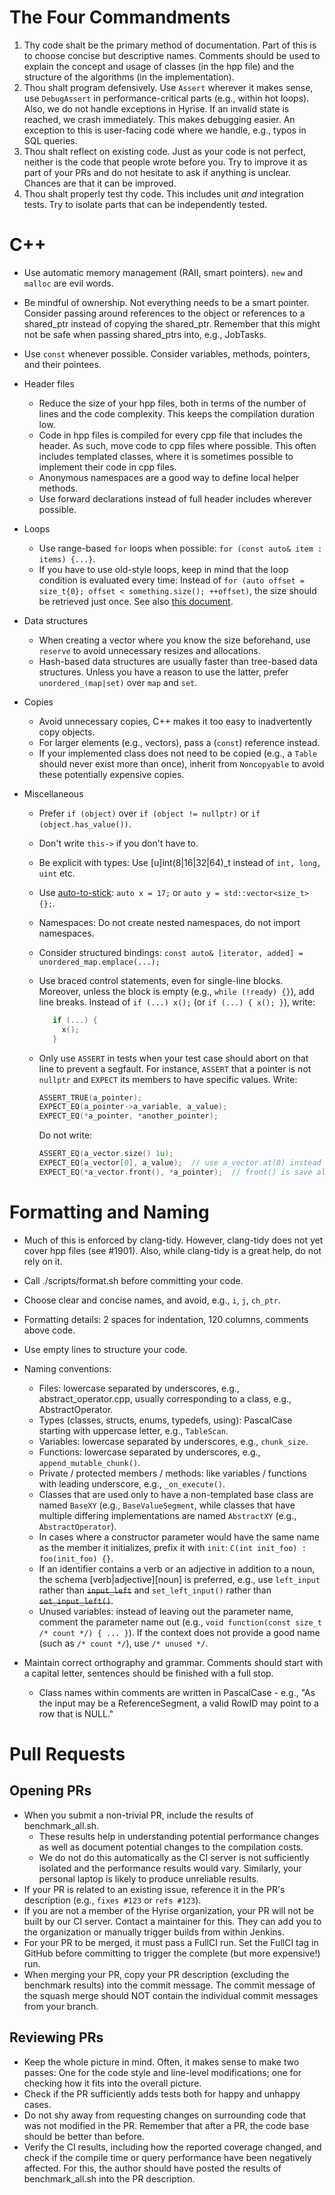 # The Four Commandments
1. Thy code shalt be the primary method of documentation. Part of this is to choose concise but descriptive names.
   Comments should be used to explain the concept and usage of classes (in the hpp file) and the structure of the
   algorithms (in the implementation).
2. Thou shalt program defensively. Use `Assert` wherever it makes sense, use `DebugAssert` in performance-critical parts
   (e.g., within hot loops). Also, we do not handle exceptions in Hyrise. If an invalid state is reached, we crash
   immediately. This makes debugging easier. An exception to this is user-facing code where we handle, e.g., typos in
   SQL queries.
3. Thou shalt reflect on existing code. Just as your code is not perfect, neither is the code that people wrote before
   you. Try to improve it as part of your PRs and do not hesitate to ask if anything is unclear. Chances are that it can
   be improved.
4. Thou shalt properly test thy code. This includes unit *and* integration tests. Try to isolate parts that can be
   independently tested.

# C++
* Use automatic memory management (RAII, smart pointers). `new` and `malloc` are evil words.
* Be mindful of ownership. Not everything needs to be a smart pointer. Consider passing around references to the object
  or references to a shared_ptr instead of copying the shared_ptr. Remember that this might not be safe when passing
  shared_ptrs into, e.g., JobTasks.
* Use `const` whenever possible. Consider variables, methods, pointers, and their pointees.

* Header files
  * Reduce the size of your hpp files, both in terms of the number of lines and the code complexity. This keeps the
    compilation duration low.
  * Code in hpp files is compiled for every cpp file that includes the header. As such, move code to cpp files where
    possible. This often includes templated classes, where it is sometimes possible to implement their code in cpp
    files.
  * Anonymous namespaces are a good way to define local helper methods.
  * Use forward declarations instead of full header includes wherever possible.

* Loops
  * Use range-based `for` loops when possible: `for (const auto& item : items) {...}`.
  * If you have to use old-style loops, keep in mind that the loop condition is evaluated every time: Instead of
    `for (auto offset = size_t{0}; offset < something.size(); ++offset)`, the size should be retrieved just once. See
    also [this document](http://llvm.org/docs/CodingStandards.html#don-t-evaluate-end-every-time-through-a-loop).

* Data structures
  * When creating a vector where you know the size beforehand, use `reserve` to avoid unnecessary resizes and
    allocations.
  * Hash-based data structures are usually faster than tree-based data structures. Unless you have a reason to use the
    latter, prefer `unordered_(map|set)` over `map` and `set`.

* Copies
    * Avoid unnecessary copies, C++ makes it too easy to inadvertently copy objects.
    * For larger elements (e.g., vectors), pass a (`const`) reference instead.
    * If your implemented class does not need to be copied (e.g., a `Table` should never exist more than once), inherit
      from `Noncopyable` to avoid these potentially expensive copies.

* Miscellaneous
  * Prefer `if (object)` over `if (object != nullptr)` or `if (object.has_value())`.
  * Don't write `this->` if you don't have to.
  * Be explicit with types: Use [u]int(8|16|32|64)_t instead of `int, long, uint` etc.
  * Use [auto-to-stick](https://www.fluentcpp.com/2018/09/28/auto-stick-changing-style/): `auto x = 17;` or
    `auto y = std::vector<size_t>{};`.
  * Namespaces: Do not create nested namespaces, do not import namespaces.
  * Consider structured bindings: `const auto& [iterator, added] = unordered_map.emplace(...);`
  * Use braced control statements, even for single-line blocks. Moreover, unless the block
    is empty (e.g., `while (!ready) {}`), add line breaks. Instead of `if (...) x();` (or `if (...) { x(); }`), write:
    ```c++
       if (...) {
         x();
       }
    ```
  * Only use `ASSERT` in tests when your test case should abort on that line to prevent a segfault.
    For instance, `ASSERT` that a pointer is not `nullptr` and `EXPECT` its members to have specific values.
    Write:
    ```c++
    ASSERT_TRUE(a_pointer);
    EXPECT_EQ(a_pointer->a_variable, a_value);
    EXPECT_EQ(*a_pointer, *another_pointer);
    ```

    Do not write:
    ```c++
    ASSERT_EQ(a_vector.size() 1u);
    EXPECT_EQ(a_vector[0], a_value);  // use a_vector.at(0) instead of the ASSERT
    EXPECT_EQ(*a_vector.front(), *a_pointer);  // front() is save also for dereferencing
    ```

# Formatting and Naming
* Much of this is enforced by clang-tidy. However, clang-tidy does not yet cover hpp files (see #1901). Also, while
  clang-tidy is a great help, do not rely on it.
* Call ./scripts/format.sh before committing your code.
* Choose clear and concise names, and avoid, e.g., `i`, `j`, `ch_ptr`.
* Formatting details: 2 spaces for indentation, 120 columns, comments above code.
* Use empty lines to structure your code.
* Naming conventions:
    * Files: lowercase separated by underscores, e.g., abstract_operator.cpp, usually corresponding to a class, e.g.,
      AbstractOperator.
    * Types (classes, structs, enums, typedefs, using): PascalCase starting with uppercase letter, e.g., `TableScan`.
    * Variables: lowercase separated by underscores, e.g., `chunk_size`.
    * Functions: lowercase separated by underscores, e.g., `append_mutable_chunk()`.
    * Private / protected members / methods: like variables / functions with leading underscore, e.g., `_on_execute()`.
    * Classes that are used only to have a non-templated base class are named `BaseXY` (e.g., `BaseValueSegment`, while
      classes that have multiple differing implementations are named `AbstractXY` (e.g., `AbstractOperator`).
    * In cases where a constructor parameter would have the same name as the member it initializes, prefix it with
      `init`: `C(int init_foo) : foo(init_foo) {}`.
    * If an identifier contains a verb or an adjective in addition to a noun, the schema [verb|adjective]\[noun] is
      preferred, e.g., use `left_input` rather than ~~`input_left`~~ and `set_left_input()` rather than
      ~~`set_input_left()`~~.
    * Unused variables: instead of leaving out the parameter name, comment the parameter name out (e.g.,
      `void function(const size_t /* count */) { ... }`). If the context does not provide a good name (such as
      `/* count */`), use `/* unused */`.

* Maintain correct orthography and grammar. Comments should start with a capital letter, sentences should be finished
  with a full stop.
  * Class names within comments are written in PascalCase - e.g., "As the input may be a ReferenceSegment, a valid RowID
    may point to a row that is NULL."

# Pull Requests
## Opening PRs
* When you submit a non-trivial PR, include the results of benchmark_all.sh.
  * These results help in understanding potential performance changes as well as document potential changes to the compilation
    costs.
  * We do not do this automatically as the CI server is not sufficiently isolated and the performance results would
    vary. Similarly, your personal laptop is likely to produce unreliable results.
* If your PR is related to an existing issue, reference it in the PR's description (e.g., `fixes #123` or `refs #123`).
* If you are not a member of the Hyrise organization, your PR will not be built by our CI server. Contact a maintainer
  for this. They can add you to the organization or manually trigger builds from within Jenkins.
* For your PR to be merged, it must pass a FullCI run. Set the FullCI tag in GitHub before committing to trigger the
  complete (but more expensive!) run.
* When merging your PR, copy your PR description (excluding the benchmark results) into the commit message. The commit
  message of the squash merge should NOT contain the individual commit messages from your branch.

## Reviewing PRs
* Keep the whole picture in mind. Often, it makes sense to make two passes: One for the code style and line-level
  modifications; one for checking how it fits into the overall picture.
* Check if the PR sufficiently adds tests both for happy and unhappy cases.
* Do not shy away from requesting changes on surrounding code that was not modified in the PR. Remember that after a PR,
  the code base should be better than before.
* Verify the CI results, including how the reported coverage changed, and check if the compile time or query performance
  have been negatively affected. For this, the author should have posted the results of benchmark_all.sh into the PR
  description.
